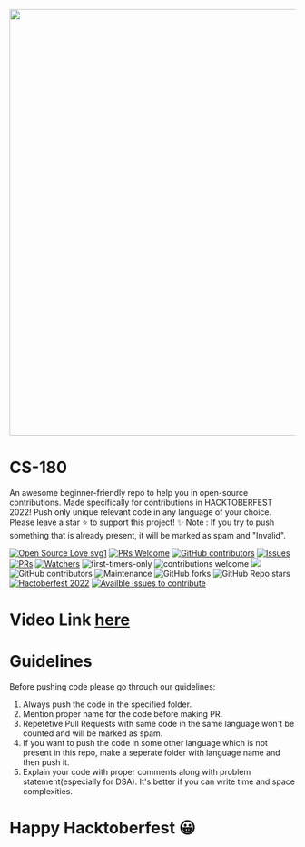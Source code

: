 <p align="center" >
  <img src="./Posters/hacktoberfest 2022.png" width="1000" height="750"> 
</p>

# CS-180
An awesome beginner-friendly repo to help you in open-source contributions. Made specifically for contributions in HACKTOBERFEST 2022! Push only unique relevant code in any language of your choice. Please leave a star ⭐ to support this project! ✨
Note : If you try to push something that is already present, it will be marked as spam and "Invalid". 

[![Open Source Love svg1](https://badges.frapsoft.com/os/v1/open-source.svg?v=103)](https://github.com/ellerbrock/open-source-badges/)  [![PRs Welcome](https://img.shields.io/badge/PRs-welcome-brightgreen.svg?style=flat-square)](http://makeapullrequest.com) [![GitHub contributors](https://img.shields.io/github/contributors/Naereen/StrapDown.js.svg)](https://GitHub.com/Naereen/StrapDown.js/graphs/contributors/) [![Issues](https://img.shields.io/github/issues/SAMYAK99/CS-180)](https://github.com/SAMYAK99/CS-180/issues) [![PRs](https://img.shields.io/github/issues-pr/SAMYAK99/CS-180)](https://github.com/SAMYAK99/CS-180/pulls) [![Watchers](https://img.shields.io/github/watchers/SAMYAK99/CS-180?style=social)](https://github.com/SAMYAK99/CS-180) ![first-timers-only](https://img.shields.io/badge/first--timers--only-friendly-yellow.svg?style=flat) ![contributions welcome](https://img.shields.io/static/v1.svg?label=Contributions&message=Welcome&color=0059b3&style=flat-square) ![](https://img.shields.io/github/repo-size/SamFisher18/CS-180.svg?label=Repo%20size&style=flat-square)&nbsp;![GitHub contributors](https://img.shields.io/github/contributors-anon/SamFisher18/CS-180) ![Maintenance](https://img.shields.io/maintenance/yes/2022) ![GitHub forks](https://img.shields.io/github/forks/SamFisher18/CS-180?style=social) ![GitHub Repo stars](https://img.shields.io/github/stars/SamFisher18/CS-180?style=social) [![Hactoberfest 2022](https://img.shields.io/badge/-HACKTOBERFEST--ACCEPTED-brightgreen)](https://hacktoberfest.com/participation/) [![Availble issues to contribute](https://img.shields.io/github/issues/avidRaghav/MyNotes?style=social)](https://github.com/avidraghav/MyNotes/issues)
</p>

# Video Link [here](https://www.youtube.com/watch?v=8xjmCsdgUhE)

# Guidelines
Before pushing code please go through our guidelines:
1. Always push the code in the specified folder.
2. Mention proper name for the code before making PR.
3. Repetetive Pull Requests with same code in the same language won't be counted and will be marked as spam.
4. If you want to push the code in some other language which is not present in this repo, make a seperate folder with language name and then push it. 
5. Explain your code with proper comments along with problem statement(especially for DSA). It's better if you can write time and space complexities.

# Happy Hacktoberfest 😀
